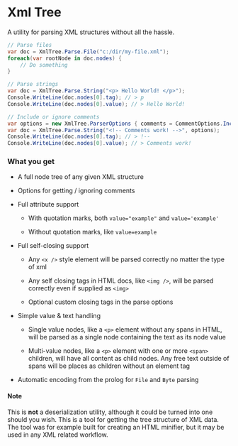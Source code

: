 # Xml Tree

A utility for parsing XML structures without all the hassle. 

```csharp
// Parse files
var doc = XmlTree.Parse.File("c:/dir/my-file.xml");
foreach(var rootNode in doc.nodes) {
    // Do something
}
```

```csharp
// Parse strings
var doc = XmlTree.Parse.String("<p> Hello World! </p>");
Console.WriteLine(doc.nodes[0].tag); // > p
Console.WriteLine(doc.nodes[0].value); // > Hello World!
```

```csharp
// Include or ignore comments
var options = new XmlTree.ParserOptions { comments = CommentOptions.Include };
var doc = XmlTree.Parse.String("<!-- Comments work! -->", options);
Console.WriteLine(doc.nodes[0].tag); // > !--
Console.WriteLine(doc.nodes[0].value); // > Comments work!
```

### What you get

* A full node tree of any given XML structure

* Options for getting / ignoring comments

* Full attribute support
  
  * With quotation marks, both `value="example"` and `value='example'`
  
  * Without quotation marks, like `value=example`

* Full self-closing support
  
  * Any `<x />` style element will be parsed correctly no matter the type of xml
  
  * Any self closing tags in HTML docs, like `<img />`, will be parsed correctly even if supplied as `<img>`
  
  * Optional custom closing tags in the parse options

* Simple value & text handling
  
  * Single value nodes, like a `<p>` element without any spans in HTML, will be parsed as a single node containing the text as its node value
  
  * Multi-value nodes, like a `<p>` element with one or more `<span>` children, will have all content as child nodes. Any free text outside of spans will be places as children without an element tag 

* Automatic encoding from the prolog for `File` and `Byte` parsing

#### Note

This is **not** a deserialization utility, although it could be turned into one should you wish. This is a tool for getting the tree structure of XML data. The tool was for example built for creating an HTML minifier, but it may be used in any XML related workflow.
